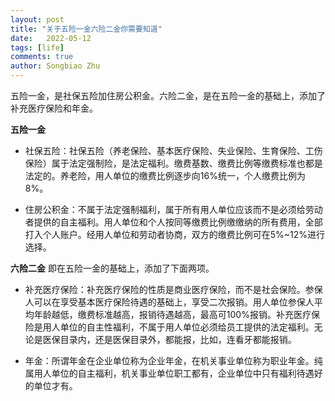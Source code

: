 ```yaml
---
layout: post
title: "关于五险一金六险二金你需要知道"
date:   2022-05-12
tags: [life]
comments: true
author: Songbiao Zhu
---
```


五险一金，是社保五险加住房公积金。六险二金，是在五险一金的基础上，添加了补充医疗保险和年金。

<!-- more -->

**五险一金**
* 社保五险：社保五险（养老保险、基本医疗保险、失业保险、生育保险、工伤保险）属于法定强制险，是法定福利。缴费基数、缴费比例等缴费标准也都是法定的。养老险，用人单位的缴费比例逐步向16%统一，个人缴费比例为8%。

* 住房公积金：不属于法定强制福利，属于所有用人单位应该而不是必须给劳动者提供的自主福利。用人单位和个人按同等缴费比例缴缴纳的所有费用，全部打入个人账户。经用人单位和劳动者协商，双方的缴费比例可在5%~12%进行选择。


**六险二金**
即在五险一金的基础上，添加了下面两项。
* 补充医疗保险：补充医疗保险的性质是商业医疗保险，而不是社会保险。参保人可以在享受基本医疗保险待遇的基础上，享受二次报销。用人单位参保人平均年龄越低，缴费标准越高，报销待遇越高，最高可100%报销。补充医疗保险是用人单位的自主性福利，不属于用人单位必须给员工提供的法定福利。无论是医保目录内，还是医保目录外，都能报，比如，连看牙都能报销。

* 年金：所谓年金在企业单位称为企业年金，在机关事业单位称为职业年金。纯属用人单位的自主福利，机关事业单位职工都有，企业单位中只有福利待遇好的单位才有。

